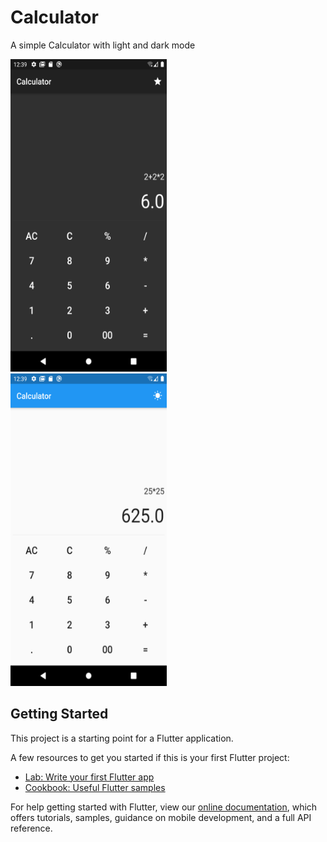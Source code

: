 # Calculator

A simple Calculator with light and dark mode 

<img src="https://github.com/Sukhani13/Calculator/blob/master/Images/Screenshot_1598209756.png" width="250" height="500">
  &nbsp;&nbsp;&nbsp;&nbsp;&nbsp;
<img src="https://github.com/Sukhani13/Calculator/blob/master/Images/Screenshot_1598209775.png" width="250" height="500">
  &nbsp;&nbsp;&nbsp;&nbsp;&nbsp;


## Getting Started

This project is a starting point for a Flutter application.

A few resources to get you started if this is your first Flutter project:

- [Lab: Write your first Flutter app](https://flutter.dev/docs/get-started/codelab)
- [Cookbook: Useful Flutter samples](https://flutter.dev/docs/cookbook)

For help getting started with Flutter, view our
[online documentation](https://flutter.dev/docs), which offers tutorials,
samples, guidance on mobile development, and a full API reference.
